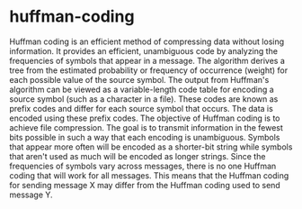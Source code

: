 # huffman-coding
Huffman coding is an efficient method of compressing data without losing information. It provides an efficient, unambiguous code by analyzing the frequencies of symbols that appear in a message.
The algorithm derives a tree from the estimated probability or frequency of occurrence (weight) for each possible value of the source symbol.
The output from Huffman's algorithm can be viewed as a variable-length code table for encoding a source symbol (such as a character in a file). These codes are known as prefix codes and differ for each source symbol that occurs. The data is encoded using these prefix codes.
The objective of Huffman coding is to achieve file compression.
The goal is to transmit information in the fewest bits possible in such a way that each encoding is unambiguous. 
Symbols that appear more often will be encoded as a shorter-bit string while symbols that aren't used as much will be encoded as longer strings. 
Since the frequencies of symbols vary across messages, there is no one Huffman coding that will work for all messages. 
This means that the Huffman coding for sending message X may differ from the Huffman coding used to send message Y.


